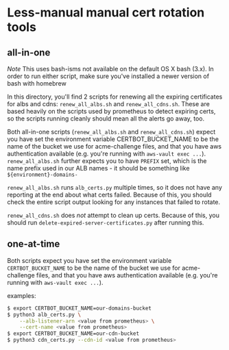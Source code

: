 # Less-manual manual cert rotation tools

## all-in-one

*Note* This uses bash-isms not available on the default OS X bash (3.x). 
In order to run either script, make sure you've installed a newer version of
bash with homebrew

In this directory, you'll find 2 scripts for renewing all the expiring certificates
for albs and cdns: `renew_all_albs.sh` and `renew_all_cdns.sh`. These are based
heavily on the scripts used by prometheus to detect expiring certs, so the scripts
running cleanly should mean all the alerts go away, too.

Both all-in-one scripts (`renew_all_albs.sh` and `renew_all_cdns.sh`) expect
you have set the environment variable CERTBOT_BUCKET_NAME to be the name of 
the bucket we use for acme-challenge files, and that you have aws authentication
available (e.g. you're running with `aws-vault exec ...`).
`renew_all_albs.sh` further expects you to have `PREFIX` set, which is the name
prefix used in our ALB names - it should be something like `${environment}-domains-`

`renew_all_albs.sh` runs `alb_certs.py` multiple times, so it does not have any reporting
at the end about what certs failed. Because of this, you should check the entire script output 
looking for any instances that failed to rotate.

`renew_all_cdns.sh` does _not_ attempt to clean up certs. Because of this, you should run `delete-expired-server-certificates.py` after running this.

## one-at-time

Both scripts expect you have set the environment variable `CERTBOT_BUCKET_NAME` to be the name
of the bucket we use for acme-challenge files, and that you have aws authentication
available (e.g. you're running with `aws-vault exec ...`).

examples:

```bash session
$ export CERTBOT_BUCKET_NAME=our-domains-bucket
$ python3 alb_certs.py \
    --alb-listener-arn <value from prometheus> \
    --cert-name <value from prometheus>
$ export CERTBOT_BUCKET_NAME=our-cdn-bucket
$ python3 cdn_certs.py --cdn-id <value from prometheus>
```

